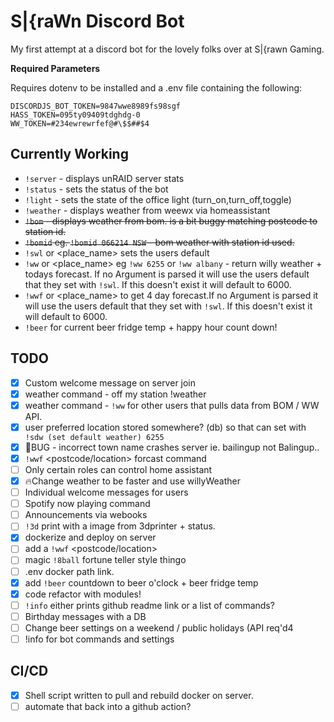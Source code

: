 # S|{raWn Discord Bot

My first attempt at a discord bot for the lovely folks over at S|{rawn Gaming.

**Required Parameters**

Requires dotenv to be installed and a .env file containing the following:

```
DISCORDJS_BOT_TOKEN=9847wwe8989fs98sgf
HASS_TOKEN=095ty09409tdghdg-0
WW_TOKEN=#234ewrewrfef@#\$$##$4
```

## Currently Working

- `!server` - displays unRAID server stats
- `!status` <new bot status> - sets the status of the bot
- `!light` <command> - sets the state of the office light (turn_on,turn_off,toggle)
- `!weather` - displays weather from weewx via homeassistant
- ~~`!bom` <postcode> - displays weather from bom. is a bit buggy matching postcode to station id.~~
- ~~`!bomid` <stationid> <STATE> eg. `!bomid 066214 NSW` - bom weather with station id used.~~
- `!swl` <postcode> or <place_name> sets the users default
- `!ww` <postcode> or <place_name> eg `!ww 6255` or `!ww albany` - return willy weather + todays forecast. If no Argument is parsed it will use the users default that they set with `!swl`. If this doesn't exist it will default to 6000.
- `!wwf` <postcode> or <place_name> to get 4 day forecast.If no Argument is parsed it will use the users default that they set with `!swl`. If this doesn't exist it will default to 6000.
- `!beer` for current beer fridge temp + happy hour count down!

## TODO

- [x] Custom welcome message on server join
- [x] weather command - off my station !weather
- [x] weather command - `!ww` for other users that pulls data from BOM / WW API.
- [x] user preferred location stored somewhere? (db) so that can set with` !sdw (set default weather) 6255`
- [x] :bug:BUG - incorrect town name crashes server ie. bailingup not Balingup..
- [x] `!wwf` <postcode/location> forcast command
- [ ] Only certain roles can control home assistant
- [x] :fire:Change weather to be faster and use willyWeather
- [ ] Individual welcome messages for users
- [ ] Spotify now playing command
- [ ] Announcements via webooks
- [ ] `!3d` print with a image from 3dprinter + status.
- [x] dockerize and deploy on server
- [ ] add a `!wwf` <postcode/location> <day>
- [ ] magic `!8ball` fortune teller style thingo
- [ ] .env docker path link.
- [x] add `!beer` countdown to beer o'clock + beer fridge temp
- [x] code refactor with modules!
- [ ] `!info` either prints github readme link or a list of commands?
- [ ] Birthday messages with a DB
- [ ] Change beer settings on a weekend / public holidays (API req'd4
- [ ] !info for bot commands and settings

## CI/CD

- [x] Shell script written to pull and rebuild docker on server.
- [ ] automate that back into a github action?
